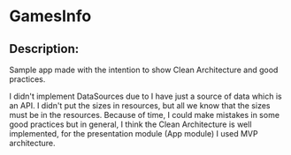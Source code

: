 # GamesInfo
## Description:
Sample app made with the intention to show Clean Architecture and good practices.

I didn't implement DataSources due to I have just a source of data which is an API.
I didn't put the sizes in resources, but all we know that the sizes must be in the resources.
Because of time, I could make mistakes in some good practices but in general, I think the Clean Architecture is well implemented, for the presentation module (App module) I used MVP architecture.

